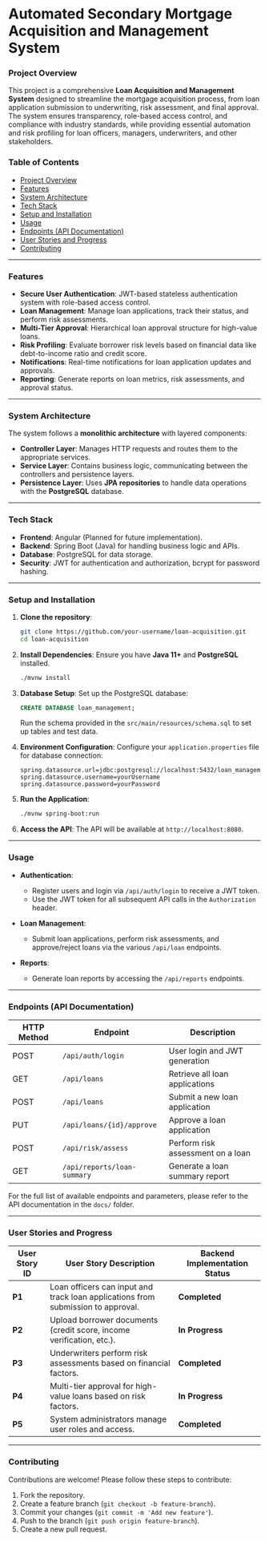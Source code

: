 # **Automated Secondary Mortgage Acquisition and Management System**

### **Project Overview**

This project is a comprehensive **Loan Acquisition and Management System** designed to streamline the mortgage acquisition process, from loan application submission to underwriting, risk assessment, and final approval. The system ensures transparency, role-based access control, and compliance with industry standards, while providing essential automation and risk profiling for loan officers, managers, underwriters, and other stakeholders.

### **Table of Contents**
- [Project Overview](#project-overview)
- [Features](#features)
- [System Architecture](#system-architecture)
- [Tech Stack](#tech-stack)
- [Setup and Installation](#setup-and-installation)
- [Usage](#usage)
- [Endpoints (API Documentation)](#endpoints-api-documentation)
- [User Stories and Progress](#user-stories-and-progress)
- [Contributing](#contributing)

---

### **Features**
- **Secure User Authentication**: JWT-based stateless authentication system with role-based access control.
- **Loan Management**: Manage loan applications, track their status, and perform risk assessments.
- **Multi-Tier Approval**: Hierarchical loan approval structure for high-value loans.
- **Risk Profiling**: Evaluate borrower risk levels based on financial data like debt-to-income ratio and credit score.
- **Notifications**: Real-time notifications for loan application updates and approvals.
- **Reporting**: Generate reports on loan metrics, risk assessments, and approval status.

---

### **System Architecture**
The system follows a **monolithic architecture** with layered components:
- **Controller Layer**: Manages HTTP requests and routes them to the appropriate services.
- **Service Layer**: Contains business logic, communicating between the controllers and persistence layers.
- **Persistence Layer**: Uses **JPA repositories** to handle data operations with the **PostgreSQL** database.

---

### **Tech Stack**
- **Frontend**: Angular (Planned for future implementation).
- **Backend**: Spring Boot (Java) for handling business logic and APIs.
- **Database**: PostgreSQL for data storage.
- **Security**: JWT for authentication and authorization, bcrypt for password hashing.

---

### **Setup and Installation**

1. **Clone the repository**:
   ```bash
   git clone https://github.com/your-username/loan-acquisition.git
   cd loan-acquisition
   ```

2. **Install Dependencies**:
   Ensure you have **Java 11+** and **PostgreSQL** installed.
   ```bash
   ./mvnw install
   ```

3. **Database Setup**:
   Set up the PostgreSQL database:
   ```sql
   CREATE DATABASE loan_management;
   ```

   Run the schema provided in the `src/main/resources/schema.sql` to set up tables and test data.

4. **Environment Configuration**:
   Configure your `application.properties` file for database connection:
   ```properties
   spring.datasource.url=jdbc:postgresql://localhost:5432/loan_management
   spring.datasource.username=yourUsername
   spring.datasource.password=yourPassword
   ```

5. **Run the Application**:
   ```bash
   ./mvnw spring-boot:run
   ```

6. **Access the API**:
   The API will be available at `http://localhost:8080`.

---

### **Usage**

- **Authentication**:
   - Register users and login via `/api/auth/login` to receive a JWT token.
   - Use the JWT token for all subsequent API calls in the `Authorization` header.

- **Loan Management**:
   - Submit loan applications, perform risk assessments, and approve/reject loans via the various `/api/loan` endpoints.

- **Reports**:
   - Generate loan reports by accessing the `/api/reports` endpoints.

---

### **Endpoints (API Documentation)**

| HTTP Method | Endpoint                                | Description                                          |
|-------------|-----------------------------------------|------------------------------------------------------|
| POST        | `/api/auth/login`                       | User login and JWT generation                        |
| GET         | `/api/loans`                            | Retrieve all loan applications                       |
| POST        | `/api/loans`                            | Submit a new loan application                        |
| PUT         | `/api/loans/{id}/approve`               | Approve a loan application                           |
| POST        | `/api/risk/assess`                      | Perform risk assessment on a loan                    |
| GET         | `/api/reports/loan-summary`             | Generate a loan summary report                       |

For the full list of available endpoints and parameters, please refer to the API documentation in the `docs/` folder.

---

### **User Stories and Progress**

| **User Story ID** | **User Story Description**                                                   | **Backend Implementation Status** |
|-------------------|-------------------------------------------------------------------------------|-----------------------------------|
| **P1**            | Loan officers can input and track loan applications from submission to approval. | **Completed**                    |
| **P2**            | Upload borrower documents (credit score, income verification, etc.).            | **In Progress**                  |
| **P3**            | Underwriters perform risk assessments based on financial factors.               | **Completed**                    |
| **P4**            | Multi-tier approval for high-value loans based on risk factors.                 | **In Progress**                  |
| **P5**            | System administrators manage user roles and access.                            | **Completed**                    |

---

### **Contributing**

Contributions are welcome! Please follow these steps to contribute:
1. Fork the repository.
2. Create a feature branch (`git checkout -b feature-branch`).
3. Commit your changes (`git commit -m 'Add new feature'`).
4. Push to the branch (`git push origin feature-branch`).
5. Create a new pull request.

